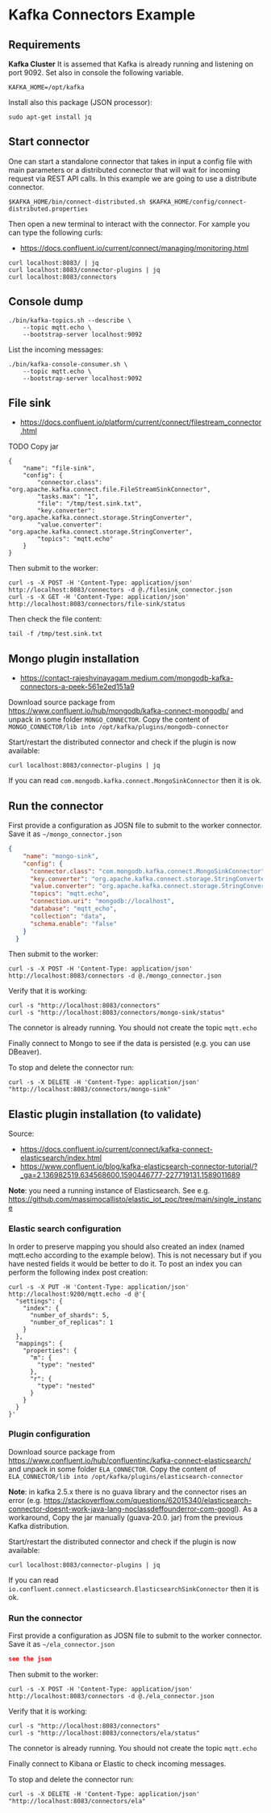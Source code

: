 # Kafka Connectors Example

## Requirements

**Kafka Cluster**
It is assemed that Kafka is already running and listening on port 9092.
Set also in console the following variable.

    KAFKA_HOME=/opt/kafka
  
Install also this package (JSON processor):
    
    sudo apt-get install jq



## Start connector
One can start a standalone connector that takes in input a config file with main parameters or a distributed connector that will wait for incoming request via REST API calls. In this example we are going to use a distribute connector.

    $KAFKA_HOME/bin/connect-distributed.sh $KAFKA_HOME/config/connect-distributed.properties

Then open a new terminal to interact with the connector. For xample you can type the following curls:
- https://docs.confluent.io/current/connect/managing/monitoring.html

```
curl localhost:8083/ | jq
curl localhost:8083/connector-plugins | jq
curl localhost:8083/connectors
```

## Console dump

```
./bin/kafka-topics.sh --describe \
	--topic mqtt.echo \
	--bootstrap-server localhost:9092
```

List the incoming messages:

```
./bin/kafka-console-consumer.sh \
	--topic mqtt.echo \
	--bootstrap-server localhost:9092
```

## File sink
- https://docs.confluent.io/platform/current/connect/filestream_connector.html

TODO
Copy jar


```
{
    "name": "file-sink",
    "config": {
        "connector.class": "org.apache.kafka.connect.file.FileStreamSinkConnector",
        "tasks.max": "1",
        "file": "/tmp/test.sink.txt",
        "key.converter": "org.apache.kafka.connect.storage.StringConverter",
        "value.converter": "org.apache.kafka.connect.storage.StringConverter",
        "topics": "mqtt.echo"
    }
}
```

Then submit to the worker:

    curl -s -X POST -H 'Content-Type: application/json' http://localhost:8083/connectors -d @./filesink_connector.json
    curl -s -X GET -H 'Content-Type: application/json' http://localhost:8083/connectors/file-sink/status

Then check the file content:

    tail -f /tmp/test.sink.txt


## Mongo plugin installation
- https://contact-rajeshvinayagam.medium.com/mongodb-kafka-connectors-a-peek-561e2ed151a9

Download source package from https://www.confluent.io/hub/mongodb/kafka-connect-mongodb/ and unpack in some folder `MONGO_CONNECTOR`.
Copy the content of `MONGO_CONNECTOR/lib into /opt/kafka/plugins/mongodb-connector`

Start/restart the distributed connector and check if the plugin is now available:

    curl localhost:8083/connector-plugins | jq

If you can read `com.mongodb.kafka.connect.MongoSinkConnector` then it is ok.

## Run the connector

First provide a configuration as JOSN file to submit to the worker connector. Save it as `~/mongo_connector.json`

```json
{
    "name": "mongo-sink",
    "config": {
      "connector.class": "com.mongodb.kafka.connect.MongoSinkConnector",
      "key.converter": "org.apache.kafka.connect.storage.StringConverter",
      "value.converter": "org.apache.kafka.connect.storage.StringConverter",
      "topics": "mqtt.echo",
      "connection.uri": "mongodb://localhost",
      "database": "mqtt_echo",
      "collection": "data",
      "schema.enable": "false"
    }
  }

```

Then submit to the worker:

    curl -s -X POST -H 'Content-Type: application/json' http://localhost:8083/connectors -d @./mongo_connector.json

Verify that it is working:

    curl -s "http://localhost:8083/connectors"
    curl -s "http://localhost:8083/connectors/mongo-sink/status"

The connetor is already running. You should not create the topic `mqtt.echo`

Finally connect to Mongo to see if the data is persisted (e.g. you can use DBeaver).

To stop and delete the connector run:

    curl -s -X DELETE -H 'Content-Type: application/json' "http://localhost:8083/connectors/mongo-sink"


## Elastic plugin installation (to validate)
Source:
- https://docs.confluent.io/current/connect/kafka-connect-elasticsearch/index.html
- https://www.confluent.io/blog/kafka-elasticsearch-connector-tutorial/?_ga=2.136982519.634568600.1590446777-227719131.1589011689

**Note**: you need a running instance of Elasticsearch. See e.g. https://github.com/massimocallisto/elastic_iot_poc/tree/main/single_instance

### Elastic search configuration
In order to preserve mapping you should also created an index (named mqtt.echo according to the example below). 
This is not necessary but if you have nested fields it would be better to do it.
To post an index you can perform the following index post creation:

```
curl -s -X PUT -H 'Content-Type: application/json' http://localhost:9200/mqtt.echo -d @'{
  "settings": {
    "index": {
      "number_of_shards": 5,
      "number_of_replicas": 1
    }
  },
  "mappings": {
    "properties": {
      "m": {
        "type": "nested"
      },
      "r": {
        "type": "nested"
      }
    }
  }
}'
```

### Plugin configuration

Download source package from https://www.confluent.io/hub/confluentinc/kafka-connect-elasticsearch/ and unpack in some folder `ELA_CONNECTOR`.
Copy the content of `ELA_CONNECTOR/lib into /opt/kafka/plugins/elasticsearch-connector`

**Note**: in kafka 2.5.x there is no guava library and the connector rises an error (e.g. https://stackoverflow.com/questions/62015340/elasticsearch-connector-doesnt-work-java-lang-noclassdeffounderror-com-googl). 
As a workaround, Copy the jar manually (guava-20.0. jar) from the previous Kafka distribution.

Start/restart the distributed connector and check if the plugin is now available:

    curl localhost:8083/connector-plugins | jq

If you can read `io.confluent.connect.elasticsearch.ElasticsearchSinkConnector` then it is ok.

### Run the connector

First provide a configuration as JOSN file to submit to the worker connector. Save it as `~/ela_connector.json`

```json
see the json

```

Then submit to the worker:

    curl -s -X POST -H 'Content-Type: application/json' http://localhost:8083/connectors -d @./ela_connector.json

Verify that it is working:

    curl -s "http://localhost:8083/connectors"
    curl -s "http://localhost:8083/connectors/ela/status"

The connetor is already running. You should not create the topic `mqtt.echo`

Finally connect to Kibana or Elastic to check incoming messages.

To stop and delete the connector run:

    curl -s -X DELETE -H 'Content-Type: application/json' "http://localhost:8083/connectors/ela"

